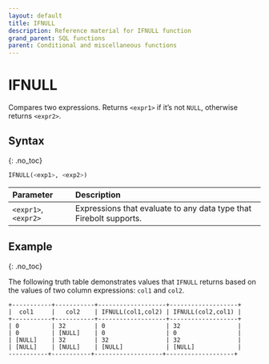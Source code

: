```yaml
---
layout: default
title: IFNULL
description: Reference material for IFNULL function
grand_parent: SQL functions
parent: Conditional and miscellaneous functions
---
```


# IFNULL
Compares two expressions. Returns `<expr1>` if it’s not `NULL`, otherwise returns `<expr2>`.

## Syntax
{: .no_toc}

```sql
IFNULL(<exp1>, <exp2>)
```

| Parameter | Description |
| :-------- | :---------- |
| `<expr1>`, `<expr2>` | Expressions that evaluate to any data type that Firebolt supports. |

## Example
{: .no_toc}

The following truth table demonstrates values that `IFNULL` returns based on the values of two column expressions: `col1` and `col2`.

```
+-----------+-----------+-------------------+-------------------+
|  col1     |   col2    | IFNULL(col1,col2) | IFNULL(col2,col1) |
+-----------+-----------+-------------------+-------------------+
| 0         | 32        | 0                 | 32                |
| 0         | [NULL]    | 0                 | 0                 |
| [NULL]    | 32        | 32                | 32                |
| [NULL]    | [NULL]    | [NULL]            | [NULL]            |
-----------+-----------+-------------------+-------------------+
```
